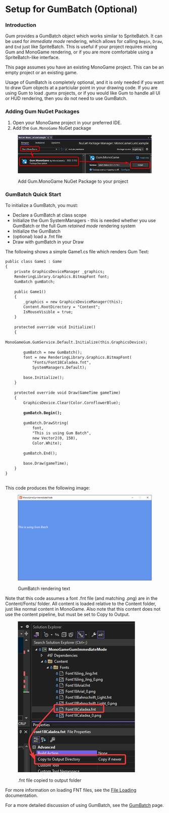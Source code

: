 # Setup for GumBatch (Optional)

### Introduction

Gum provides a GumBatch object which works similar to SpriteBatch. It can be used for _immediate mode_ rendering, which allows for calling `Begin`, `Draw`, and `End` just like SpriteBatch. This is useful if your project requires mixing Gum and MonoGame rendering, or if you are more comfortable using a SpriteBatch-like interface.

This page assumes you have an existing MonoGame project. This can be an empty project or an existing game.

Usage of GumBatch is completely optional, and it is only needed if you want to draw Gum objects at a partciular point in your drawing code. If you are using Gum to load .gumx projects, or if you would like Gum to handle all UI or HUD rendering, then you do not need to use GumBatch.

### Adding Gum NuGet Packages

1. Open your MonoGame project in your preferred IDE.
2. Add the `Gum.MonoGame` NuGet package

<figure><img src="../.gitbook/assets/image (1) (1) (1) (1) (1) (1) (1) (1) (1) (1) (1) (1) (1) (1) (1) (1) (1) (1) (1) (1) (1) (1) (1) (1) (1) (1) (1) (1) (1) (1) (1) (1) (1) (1) (1) (1) (1).png" alt=""><figcaption><p>Add Gum.MonoGame NuGet Package to your project</p></figcaption></figure>

### GumBatch Quick Start

To initialize a GumBatch, you must:

* Declare a GumBatch at class scope
* Initialize the Gum SystemManagers - this is needed whether you use GumBatch or the full Gum _retained mode_ rendering system
* Initialize the GumBatch
* (optional) load a .fnt file
* Draw with gumBatch in your Draw

The following shows a simple Game1.cs file which renders Gum Text:

<pre class="language-csharp"><code class="lang-csharp">public class Game1 : Game
{
    private GraphicsDeviceManager _graphics;
    RenderingLibrary.Graphics.BitmapFont font;
    GumBatch gumBatch;

    public Game1()
    {
        _graphics = new GraphicsDeviceManager(this);
        Content.RootDirectory = "Content";
        IsMouseVisible = true;
    }

    protected override void Initialize()
    {
        MonoGameGum.GumService.Default.Initialize(this.GraphicsDevice);
        
        gumBatch = new GumBatch();
        font = new RenderingLibrary.Graphics.BitmapFont(
            "Fonts/Font18Caladea.fnt", 
            SystemManagers.Default);

        base.Initialize();
    }

    protected override void Draw(GameTime gameTime)
    {
        GraphicsDevice.Clear(Color.CornflowerBlue);

<strong>        gumBatch.Begin();
</strong>        
        gumBatch.DrawString(
            font, 
            "This is using Gum Batch", 
            new Vector2(0, 150), 
            Color.White);
            
        gumBatch.End();

        base.Draw(gameTime);
    }
}

</code></pre>

This code produces the following image:

<figure><img src="../.gitbook/assets/image (61).png" alt=""><figcaption><p>GumBatch rendering text</p></figcaption></figure>

Note that this code assumes a font .fnt file (and matching .png) are in the Content/Fonts/ folder. All content is loaded relative to the Content folder, just like normal content in MonoGame. Also note that this content does not use the content pipeline, but must be set to Copy to Output.

<figure><img src="../.gitbook/assets/image (62).png" alt=""><figcaption><p>.fnt file copied to output folder</p></figcaption></figure>

For more information on loading FNT files, see the [File Loading](file-loading.md) documentation.

For a more detailed discussion of using GumBatch, see the [GumBatch](gumbatch.md) page.
